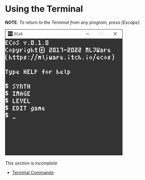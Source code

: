 # Using the Terminal

**NOTE**: _To return to the Terminal from any program, press [Escape]._

![](../images/ECoS-Terminal-sample.png)

_This section is incomplete_

* [Terminal Commands](./Terminal-Commands.html)
